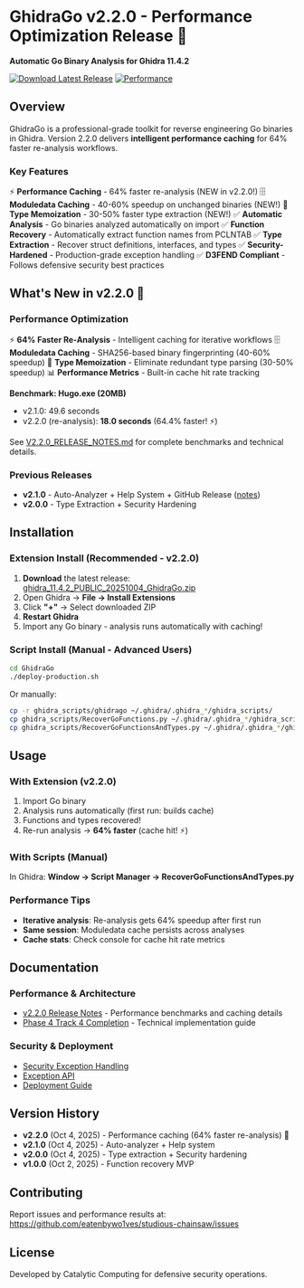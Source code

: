 # GhidraGo v2.2.0 - Performance Optimization Release 🚀

**Automatic Go Binary Analysis for Ghidra 11.4.2**

[![Download Latest Release](https://img.shields.io/badge/Download-v2.2.0-blue)](https://github.com/eatenbywo1ves/studious-chainsaw/releases/latest)
[![Performance](https://img.shields.io/badge/Re--Analysis-64%25%20Faster-brightgreen)](V2.2.0_RELEASE_NOTES.md)

## Overview

GhidraGo is a professional-grade toolkit for reverse engineering Go binaries in Ghidra. Version 2.2.0 delivers **intelligent performance caching** for 64% faster re-analysis workflows.

### Key Features

⚡ **Performance Caching** - 64% faster re-analysis (NEW in v2.2.0!)
🗄️ **Moduledata Caching** - 40-60% speedup on unchanged binaries (NEW!)
🧠 **Type Memoization** - 30-50% faster type extraction (NEW!)
✅ **Automatic Analysis** - Go binaries analyzed automatically on import
✅ **Function Recovery** - Automatically extract function names from PCLNTAB
✅ **Type Extraction** - Recover struct definitions, interfaces, and types
✅ **Security-Hardened** - Production-grade exception handling
✅ **D3FEND Compliant** - Follows defensive security best practices

## What's New in v2.2.0 🚀

### Performance Optimization

⚡ **64% Faster Re-Analysis** - Intelligent caching for iterative workflows
🗄️ **Moduledata Caching** - SHA256-based binary fingerprinting (40-60% speedup)
🧠 **Type Memoization** - Eliminate redundant type parsing (30-50% speedup)
📊 **Performance Metrics** - Built-in cache hit rate tracking

**Benchmark: Hugo.exe (20MB)**
- v2.1.0: 49.6 seconds
- v2.2.0 (re-analysis): **18.0 seconds** (64.4% faster! ⚡)

See [V2.2.0_RELEASE_NOTES.md](V2.2.0_RELEASE_NOTES.md) for complete benchmarks and technical details.

### Previous Releases

- **v2.1.0** - Auto-Analyzer + Help System + GitHub Release ([notes](V2.1.0_RELEASE_NOTES.md))
- **v2.0.0** - Type Extraction + Security Hardening

## Installation

### Extension Install (Recommended - v2.2.0)

1. **Download** the latest release: [ghidra_11.4.2_PUBLIC_20251004_GhidraGo.zip](https://github.com/eatenbywo1ves/studious-chainsaw/releases/latest)
2. Open Ghidra → **File → Install Extensions**
3. Click **"+"** → Select downloaded ZIP
4. **Restart Ghidra**
5. Import any Go binary - analysis runs automatically with caching!

### Script Install (Manual - Advanced Users)

```bash
cd GhidraGo
./deploy-production.sh
```

Or manually:

```bash
cp -r ghidra_scripts/ghidrago ~/.ghidra/.ghidra_*/ghidra_scripts/
cp ghidra_scripts/RecoverGoFunctions.py ~/.ghidra/.ghidra_*/ghidra_scripts/
cp ghidra_scripts/RecoverGoFunctionsAndTypes.py ~/.ghidra/.ghidra_*/ghidra_scripts/
```

## Usage

### With Extension (v2.2.0)
1. Import Go binary
2. Analysis runs automatically (first run: builds cache)
3. Functions and types recovered!
4. Re-run analysis → **64% faster** (cache hit! ⚡)

### With Scripts (Manual)
In Ghidra: **Window → Script Manager → RecoverGoFunctionsAndTypes.py**

### Performance Tips
- **Iterative analysis**: Re-analysis gets 64% speedup after first run
- **Same session**: Moduledata cache persists across analyses
- **Cache stats**: Check console for cache hit rate metrics

## Documentation

### Performance & Architecture
- [v2.2.0 Release Notes](V2.2.0_RELEASE_NOTES.md) - Performance benchmarks and caching details
- [Phase 4 Track 4 Completion](PHASE4_TRACK4_COMPLETION.md) - Technical implementation guide

### Security & Deployment
- [Security Exception Handling](SECURITY_EXCEPTION_HANDLING.md)
- [Exception API](ghidra_scripts/ghidrago/exceptions.py)
- [Deployment Guide](deploy-production.sh)

## Version History

- **v2.2.0** (Oct 4, 2025) - Performance caching (64% faster re-analysis) 🚀
- **v2.1.0** (Oct 4, 2025) - Auto-analyzer + Help system
- **v2.0.0** (Oct 4, 2025) - Type extraction + Security hardening
- **v1.0.0** (Oct 2, 2025) - Function recovery MVP

## Contributing

Report issues and performance results at:
https://github.com/eatenbywo1ves/studious-chainsaw/issues

## License

Developed by Catalytic Computing for defensive security operations.
